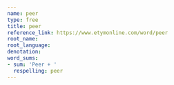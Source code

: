 ```yaml
---
name: peer
type: free
title: peer
reference_link: https://www.etymonline.com/word/peer
root_name: 
root_language: 
denotation: 
word_sums:
- sum: 'Peer + '
  respelling: peer
---
```


